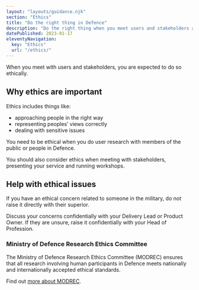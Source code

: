 ```yaml
---
layout: "layouts/guidance.njk"
section: "Ethics"
title: "Do the right thing in Defence"
description: "Do the right thing when you meet users and stakeholders across Defence, and keep your team safe."
datePublished: 2023-01-17
eleventyNavigation:
  key: "Ethics"
  url: "/ethics/"
---
```


When you meet with users and stakeholders, you are expected to do so ethically. 

## Why ethics are important

Ethics includes things like:

- approaching people in the right way
- representing peoples’ views correctly
- dealing with sensitive issues 

You need to be ethical when you do user research with members of the public or people in Defence. 

You should also consider ethics when meeting with stakeholders, presenting your service and running workshops.


## Help with ethical issues 

If you have an ethical concern related to someone in the military, do not raise it directly with their superior. 

Discuss your concerns confidentially with your Delivery Lead or Product Owner. If they are unsure, raise it confidentially with your Head of Profession.


### Ministry of Defence Research Ethics Committee

The Ministry of Defence Research Ethics Committee (MODREC) ensures that all research involving human participants in Defence meets nationally and internationally accepted ethical standards. 

Find out [more about MODREC](https://www.gov.uk/government/groups/ministry-of-defence-research-ethics-committees).
